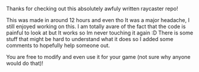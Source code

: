 Thanks for checking out this absolutely awfuly written raycaster repo!

This was made in around 12 hours and even tho It was a major headache, I still enjoyed working on this.
I am totally avare of the fact that the code is painful to look at but It works so Im never touching it again :D
There is some stuff that might be hard to understand what it does so I added some comments to hopefully help someone out.

You are free to modify and even use it for your game (not sure why anyone would do that)!